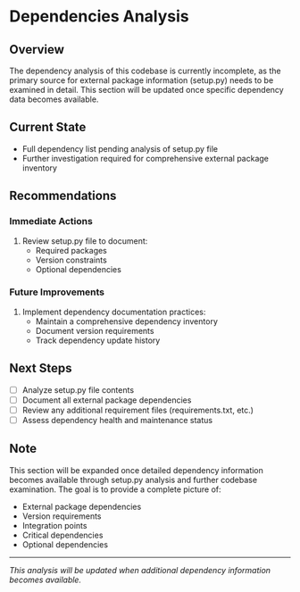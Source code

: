 # Dependencies Analysis

## Overview
The dependency analysis of this codebase is currently incomplete, as the primary source for external package information (setup.py) needs to be examined in detail. This section will be updated once specific dependency data becomes available.

## Current State
- Full dependency list pending analysis of setup.py file
- Further investigation required for comprehensive external package inventory

## Recommendations
### Immediate Actions
1. Review setup.py file to document:
   - Required packages
   - Version constraints
   - Optional dependencies

### Future Improvements
1. Implement dependency documentation practices:
   - Maintain a comprehensive dependency inventory
   - Document version requirements
   - Track dependency update history

## Next Steps
- [ ] Analyze setup.py file contents
- [ ] Document all external package dependencies
- [ ] Review any additional requirement files (requirements.txt, etc.)
- [ ] Assess dependency health and maintenance status

## Note
This section will be expanded once detailed dependency information becomes available through setup.py analysis and further codebase examination. The goal is to provide a complete picture of:
- External package dependencies
- Version requirements
- Integration points
- Critical dependencies
- Optional dependencies

---
*This analysis will be updated when additional dependency information becomes available.*